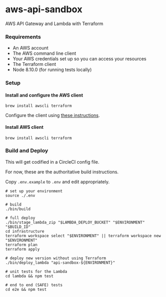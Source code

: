 # aws-api-sandbox

AWS API Gateway and Lambda with Terraform

### Requirements

* An AWS account
* The AWS command line client
* Your AWS credentials set up so you can access your resources
* The Terraform client
* Node 8.10.0 (for running tests locally)

### Setup

#### Install and configure the AWS client

```
brew install awscli terraform
```

Configure the client using [these instructions](https://docs.aws.amazon.com/cli/latest/userguide/cli-chap-configure.html).

#### Install AWS client

```
brew install awscli terraform
```

### Build and Deploy

This will get codified in a CircleCI config file.

For now, these are the authoritative build instructions.

Copy `.env.example` to `.env` and edit appropriately.

```
# set up your environment
source ./.env

# build
./bin/build

# full deploy
./bin/stage_lambda_zip "$LAMBDA_DEPLOY_BUCKET" "$ENVIRONMENT" "$BUILD_ID"
cd infrastructure
terraform workspace select "$ENVIRONMENT" || terraform workspace new "$ENVIRONMENT"
terraform plan
terraform apply

# deploy new version without using Terraform
./bin/deploy_lambda "api-sandbox-${ENVIRONMENT}"

# unit tests for the Lambda
cd lambda && npm test

# end to end (SAFE) tests
cd e2e && npm test
```
